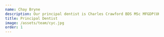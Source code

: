```yaml
---
name: Chay Bryne
description: Our principal dentist is Charles Crawford BDS MSc MFGDP(UK) PGCertT&L. Charles is originally from Yorkshire but after studying at Manchester University he decided to stay here! As well as practicing at Calm Dental, Charles spends some time back at the University tutoring students and working on the TMD clinic for patients with jaw joint pain.
title: Principal Dentist
image: /assets/team/cyc.jpg
order: 1
---
```


